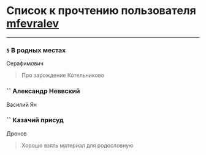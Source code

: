 # Список к прочтению пользователя [mfevralev](http://vk.com/id140966150)
---

### `5` В родных местах
Серафимович
> Про зарождение Котельниково

### `` Александр Неввский
Василий Ян

### `` Казачий присуд
Дронов
> Хорошо взять материал для родословную

